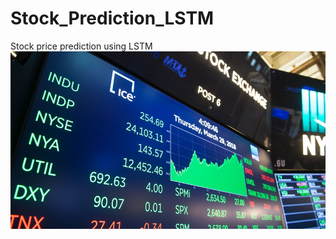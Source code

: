 # Stock_Prediction_LSTM
Stock price prediction using LSTM
 ![alt tag](readme_resource/stock_img.JPG)